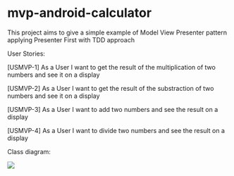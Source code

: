 # mvp-android-calculator
This project aims to give a simple example of Model View Presenter pattern applying Presenter First with TDD approach

User Stories:

[USMVP-1] As a User I want to get the result of the multiplication of two numbers and see it on a display

[USMVP-2] As a User I want to get the result of the substraction of two numbers and see it on a display

[USMVP-3] As a User I want to add two numbers and see the result on a display

[USMVP-4] As a User I want to divide two numbers and see the result on a display

Class diagram: 

![](https://cacoo.com/diagrams/OVkhRLsmJGVb5GSp-6E7DC.png)
